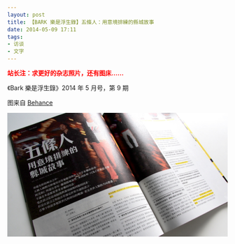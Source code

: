 ```yaml
---
layout: post
title: 【BARK 樂是浮生錄】五條人：用意境排練的縣城故事 
date: 2014-05-09 17:11
tags:
- 访谈
- 文字
---
```

<p style="color:red"><b>站长注：求更好的杂志照片，还有图床……</b></p>

《Bark 樂是浮生錄》2014 年 5 月号，第 9 期

图来自 [Behance](https://www.behance.net/gallery/85278763/Bark-)

![bark2014](/assets/imgs/bark2014.jpg)